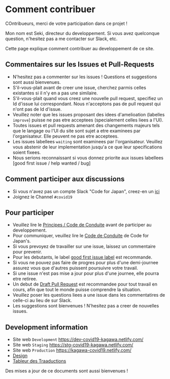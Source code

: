 # Comment contribuer

COntribueurs, merci de votre participation dans ce projet !

Mon nom est Seki, directeur du developpement. Si vous avez quelconque question, n'hesitez pas a me contacter sur Slack, etc.

Cette page explique comment contribuer au developpement de ce site.

## Commentaires sur les Issues et Pull-Requests
* N'hesitez pas a commenter sur les issues ! Questions et suggestions sont aussi bienvenues.
* S'il-vous-plait avant de creer une issue, cherchez parmis celles existantes si il n'y en a pas une similaire.
* S'il-vous-plait quand vous creez une nouvelle pull request, specifiez un Id d'issue lui correspondant. Nous n'acceptons pas de pull request qui n'ont pas de Id d'issue.
* Veuillez noter que les issues proposant des idees d'amelioation (labelles `improve`) puisse ne pas etre acceptees (specialement celles liees a l'UI).
* Toutes issues et pull requests amenant des changements majeurs tels que le langage ou l'UI du site sont sujet a etre examinees par l'organisateur. Elle peuvent ne pas etre acceptees.
* Les issues labellees `waiting` sont examinees par l'organisateur. Veuillez vous abstenir de leur implementation jusqu'a ce que leur specifications soient fixees.
* Nous serions reconnaissant si vous donnez priorite aux issues labellees [good first issue / help wanted / bug]

## Comment participer aux discussions
* Si vous n'avez pas un compte Slack "Code for Japan", creez-en un [ici](https://cfjslackin.herokuapp.com/)
* Joignez le Channel `#covid19`

## Pour participer
* Veuillez lire le [Principes / Code de Conduite](CODE_OF_CONDUCT_EN.md) avant de participer au developpement.
* Pour communiquer, veuillez lire le [Code de Conduite](https://github.com/codeforjapan/codeofconduct) de Code for Japan's.
* Si vous prevoyez de travailler sur une issue, laissez un commentaire pour prevenir.
* Pour les debutants, le label [good first issue label](https://github.com/kagawa-metropolitan-gov/covid19/issues?q=is%3Aissue+is%3Aopen+label%3A%22good+first+issue%22) est recommande.
* Si vous ne pouvez pas faire de progres pour plus d'une demi-journee assurez vous que d'autres puissent poursuivre votre travail.
* Si une issue n'est pas mise a jour pour plus d'une journee, elle pourra etre retiree.
* Un debut de [Draft Pull Request](https://help.github.com/en/github/collaborating-with-issues-and-pull-requests/about-pull-requests#draft-pull-requests) est recommandee pour tout travail en cours, afin que tout le monde puisse comprendre la situation.
* Veuillez poser les questions liees a une issue dans les commentatires de celle-ci au lieu de sur Slack.
* Les suggestions sont bienvenues ! N'hesitez pas a creer de nouvelles issues.

## Development information
* Site web `Development` https://dev-covid19-kagawa.netlify.com/
* Site web `Staging` https://stg-covid19-kagawa.netlify.com/
* Site web `Production` https://kagawa-covid19.netlify.com/
* [Design](https://www.figma.com/file/V7vt80p2gauhdgTZeVNbgj/UI%E3%83%87%E3%82%B6%E3%82%A4%E3%83%B3?node-id=121%3A156)
* [Tableur des Traaductions](https://docs.google.com/spreadsheets/d/1avT6QGInyQseYjoc_TxL8RPZfutyvrv4BtJkXfk1Nko)

Des mises a jour de ce documents sont aussi bienvenues !
